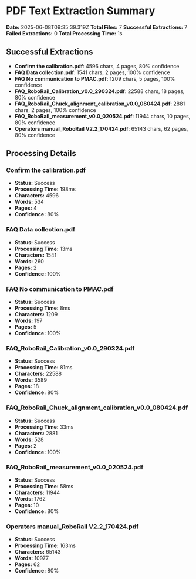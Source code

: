 # PDF Text Extraction Summary

**Date:** 2025-06-08T09:35:39.319Z
**Total Files:** 7
**Successful Extractions:** 7
**Failed Extractions:** 0
**Total Processing Time:** 1s

## Successful Extractions

- **Confirm the calibration.pdf**: 4596 chars, 4 pages, 80% confidence
- **FAQ Data collection.pdf**: 1541 chars, 2 pages, 100% confidence
- **FAQ No communication to PMAC.pdf**: 1209 chars, 5 pages, 100% confidence
- **FAQ_RoboRail_Calibration_v0.0_290324.pdf**: 22588 chars, 18 pages, 80% confidence
- **FAQ_RoboRail_Chuck_alignment_calibration_v0.0_080424.pdf**: 2881 chars, 2 pages, 100% confidence
- **FAQ_RoboRail_measurement_v0.0_020524.pdf**: 11944 chars, 10 pages, 80% confidence
- **Operators manual_RoboRail V2.2_170424.pdf**: 65143 chars, 62 pages, 80% confidence

## Processing Details

### Confirm the calibration.pdf
- **Status:** Success
- **Processing Time:** 198ms
- **Characters:** 4596
- **Words:** 534
- **Pages:** 4
- **Confidence:** 80%

### FAQ Data collection.pdf
- **Status:** Success
- **Processing Time:** 13ms
- **Characters:** 1541
- **Words:** 260
- **Pages:** 2
- **Confidence:** 100%

### FAQ No communication to PMAC.pdf
- **Status:** Success
- **Processing Time:** 8ms
- **Characters:** 1209
- **Words:** 197
- **Pages:** 5
- **Confidence:** 100%

### FAQ_RoboRail_Calibration_v0.0_290324.pdf
- **Status:** Success
- **Processing Time:** 81ms
- **Characters:** 22588
- **Words:** 3589
- **Pages:** 18
- **Confidence:** 80%

### FAQ_RoboRail_Chuck_alignment_calibration_v0.0_080424.pdf
- **Status:** Success
- **Processing Time:** 33ms
- **Characters:** 2881
- **Words:** 528
- **Pages:** 2
- **Confidence:** 100%

### FAQ_RoboRail_measurement_v0.0_020524.pdf
- **Status:** Success
- **Processing Time:** 58ms
- **Characters:** 11944
- **Words:** 1762
- **Pages:** 10
- **Confidence:** 80%

### Operators manual_RoboRail V2.2_170424.pdf
- **Status:** Success
- **Processing Time:** 163ms
- **Characters:** 65143
- **Words:** 10977
- **Pages:** 62
- **Confidence:** 80%

